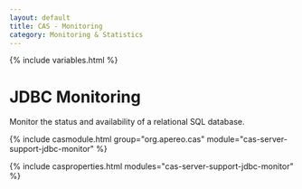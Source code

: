 ```yaml
---
layout: default
title: CAS - Monitoring
category: Monitoring & Statistics
---
```


{% include variables.html %}

# JDBC Monitoring

Monitor the status and availability of a relational SQL database.

{% include casmodule.html group="org.apereo.cas" module="cas-server-support-jdbc-monitor" %}

{% include casproperties.html modules="cas-server-support-jdbc-monitor" %}

